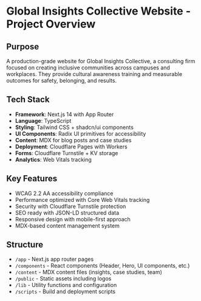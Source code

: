 # Global Insights Collective Website - Project Overview

## Purpose
A production-grade website for Global Insights Collective, a consulting firm focused on creating inclusive communities across campuses and workplaces. They provide cultural awareness training and measurable outcomes for safety, belonging, and results.

## Tech Stack
- **Framework**: Next.js 14 with App Router
- **Language**: TypeScript
- **Styling**: Tailwind CSS + shadcn/ui components
- **UI Components**: Radix UI primitives for accessibility
- **Content**: MDX for blog posts and case studies
- **Deployment**: Cloudflare Pages with Workers
- **Forms**: Cloudflare Turnstile + KV storage
- **Analytics**: Web Vitals tracking

## Key Features
- WCAG 2.2 AA accessibility compliance
- Performance optimized with Core Web Vitals tracking
- Security with Cloudflare Turnstile protection
- SEO ready with JSON-LD structured data
- Responsive design with mobile-first approach
- MDX-based content management system

## Structure
- `/app` - Next.js app router pages
- `/components` - React components (Header, Hero, UI components, etc.)
- `/content` - MDX content files (insights, case studies, team)
- `/public` - Static assets including logos
- `/lib` - Utility functions and configuration
- `/scripts` - Build and deployment scripts